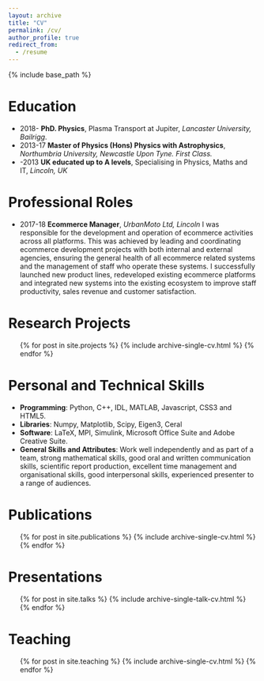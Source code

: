 ```yaml
---
layout: archive
title: "CV"
permalink: /cv/
author_profile: true
redirect_from:
  - /resume
---
```


{% include base_path %}

Education
======
* 2018- **PhD. Physics**, Plasma Transport at Jupiter, _Lancaster University, Bailrigg_.
* 2013-17 **Master of Physics (Hons) Physics with Astrophysics**, _Northumbria University, Newcastle Upon Tyne. First Class._
* -2013 **UK educated up to A levels**, Specialising in Physics, Maths and IT, _Lincoln, UK_

Professional Roles
======
* 2017-18 **Ecommerce Manager**, _UrbanMoto Ltd, Lincoln_
  I was responsible for the development and operation of ecommerce activities across all platforms. This was achieved by leading and coordinating ecommerce development projects with both internal and external agencies, ensuring the general health of all ecommerce related systems and the management of staff who operate these systems. I successfully launched new product lines, redeveloped existing ecommerce platforms and integrated new systems into the existing ecosystem to improve staff productivity, sales revenue and customer satisfaction.

Research Projects
======
<ul>{% for post in site.projects %}
  {% include archive-single-cv.html %}
{% endfor %}</ul>

Personal and Technical Skills
======
* **Programming**: Python, C++, IDL, MATLAB, Javascript, CSS3 and HTML5.
* **Libraries**: Numpy, Matplotlib, Scipy, Eigen3, Ceral
* **Software**: LaTeX, MPI, Simulink, Microsoft Office Suite and Adobe Creative Suite.
* **General Skills and Attributes**: Work well independently and as part of a team, strong mathematical skills, good oral and written communication skills, scientific report production, excellent time management and organisational skills, good interpersonal skills, experienced presenter to a range of audiences.

Publications
======
  <ul>{% for post in site.publications %}
    {% include archive-single-cv.html %}
  {% endfor %}</ul>

Presentations
======
<ul>{% for post in site.talks %}
  {% include archive-single-talk-cv.html %}
{% endfor %}</ul>

Teaching
======
  <ul>{% for post in site.teaching %}
    {% include archive-single-cv.html %}
  {% endfor %}</ul>
